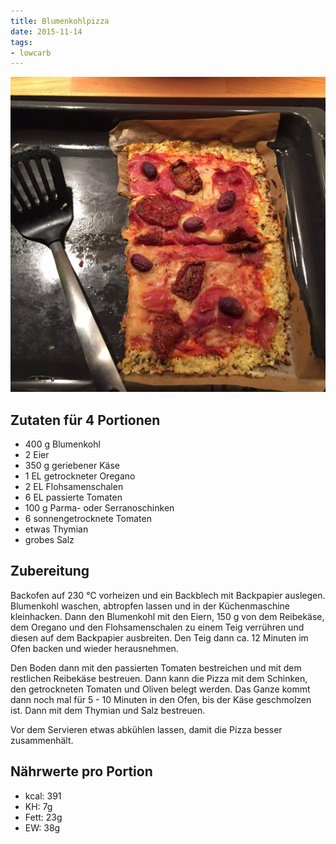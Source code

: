 ```yaml
---
title: Blumenkohlpizza
date: 2015-11-14
tags:
- lowcarb
---
```


![](/img/blumenkohlpizza.webp)

## Zutaten für 4 Portionen
- 400 g     Blumenkohl
- 2         Eier
- 350 g     geriebener Käse
- 1 EL      getrockneter Oregano
- 2 EL      Flohsamenschalen
- 6 EL      passierte Tomaten
- 100 g     Parma- oder Serranoschinken
- 6         sonnengetrocknete Tomaten
- etwas Thymian
- grobes Salz

## Zubereitung
Backofen auf 230 ℃ vorheizen und ein Backblech mit Backpapier auslegen. Blumenkohl waschen, abtropfen lassen und in der Küchenmaschine kleinhacken. Dann den Blumenkohl mit den Eiern, 150 g von dem Reibekäse, dem Oregano und den Flohsamenschalen zu einem Teig verrühren und diesen auf dem Backpapier ausbreiten. Den Teig dann ca. 12 Minuten im Ofen backen und wieder herausnehmen.

Den Boden dann mit den passierten Tomaten bestreichen und mit dem restlichen Reibekäse bestreuen. Dann kann die Pizza mit dem Schinken, den getrockneten Tomaten und Oliven belegt werden. Das Ganze kommt dann noch mal für 5 - 10 Minuten in den Ofen, bis der Käse geschmolzen ist. Dann mit dem Thymian und Salz bestreuen.

Vor dem Servieren etwas abkühlen lassen, damit die Pizza besser zusammenhält.

## Nährwerte pro Portion
- kcal: 391
- KH:     7g
- Fett:  23g
- EW:    38g
